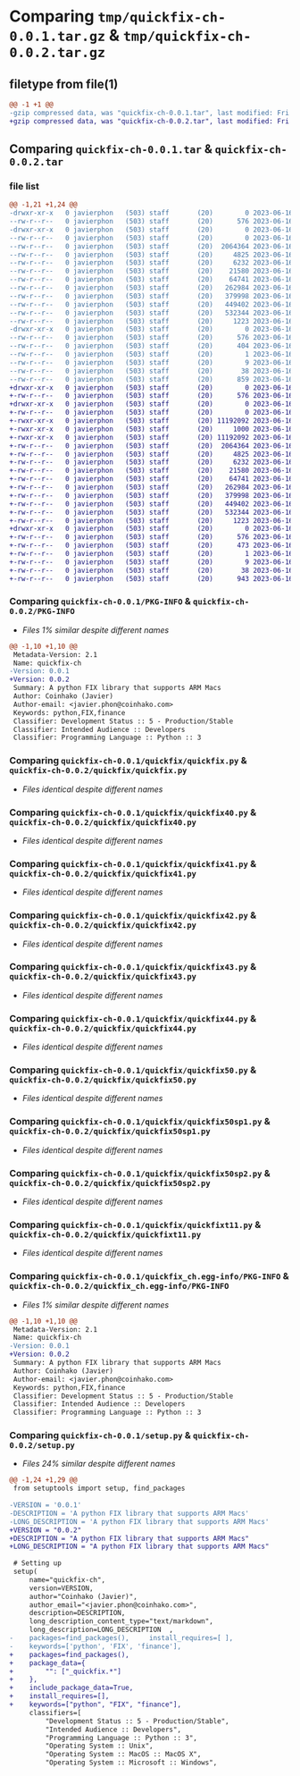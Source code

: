 # Comparing `tmp/quickfix-ch-0.0.1.tar.gz` & `tmp/quickfix-ch-0.0.2.tar.gz`

## filetype from file(1)

```diff
@@ -1 +1 @@
-gzip compressed data, was "quickfix-ch-0.0.1.tar", last modified: Fri Jun 16 08:25:01 2023, max compression
+gzip compressed data, was "quickfix-ch-0.0.2.tar", last modified: Fri Jun 16 09:04:36 2023, max compression
```

## Comparing `quickfix-ch-0.0.1.tar` & `quickfix-ch-0.0.2.tar`

### file list

```diff
@@ -1,21 +1,24 @@
-drwxr-xr-x   0 javierphon   (503) staff       (20)        0 2023-06-16 08:25:01.464609 quickfix-ch-0.0.1/
--rw-r--r--   0 javierphon   (503) staff       (20)      576 2023-06-16 08:25:01.464298 quickfix-ch-0.0.1/PKG-INFO
-drwxr-xr-x   0 javierphon   (503) staff       (20)        0 2023-06-16 08:25:01.462123 quickfix-ch-0.0.1/quickfix/
--rw-r--r--   0 javierphon   (503) staff       (20)        0 2023-06-16 08:14:55.000000 quickfix-ch-0.0.1/quickfix/__init__.py
--rw-r--r--   0 javierphon   (503) staff       (20)  2064364 2023-06-16 07:59:37.000000 quickfix-ch-0.0.1/quickfix/quickfix.py
--rw-r--r--   0 javierphon   (503) staff       (20)     4825 2023-06-16 07:59:37.000000 quickfix-ch-0.0.1/quickfix/quickfix40.py
--rw-r--r--   0 javierphon   (503) staff       (20)     6232 2023-06-16 07:59:37.000000 quickfix-ch-0.0.1/quickfix/quickfix41.py
--rw-r--r--   0 javierphon   (503) staff       (20)    21580 2023-06-16 07:59:37.000000 quickfix-ch-0.0.1/quickfix/quickfix42.py
--rw-r--r--   0 javierphon   (503) staff       (20)    64741 2023-06-16 07:59:37.000000 quickfix-ch-0.0.1/quickfix/quickfix43.py
--rw-r--r--   0 javierphon   (503) staff       (20)   262984 2023-06-16 07:59:37.000000 quickfix-ch-0.0.1/quickfix/quickfix44.py
--rw-r--r--   0 javierphon   (503) staff       (20)   379998 2023-06-16 07:59:37.000000 quickfix-ch-0.0.1/quickfix/quickfix50.py
--rw-r--r--   0 javierphon   (503) staff       (20)   449402 2023-06-16 07:59:37.000000 quickfix-ch-0.0.1/quickfix/quickfix50sp1.py
--rw-r--r--   0 javierphon   (503) staff       (20)   532344 2023-06-16 07:59:37.000000 quickfix-ch-0.0.1/quickfix/quickfix50sp2.py
--rw-r--r--   0 javierphon   (503) staff       (20)     1223 2023-06-16 07:59:37.000000 quickfix-ch-0.0.1/quickfix/quickfixt11.py
-drwxr-xr-x   0 javierphon   (503) staff       (20)        0 2023-06-16 08:25:01.463660 quickfix-ch-0.0.1/quickfix_ch.egg-info/
--rw-r--r--   0 javierphon   (503) staff       (20)      576 2023-06-16 08:25:01.000000 quickfix-ch-0.0.1/quickfix_ch.egg-info/PKG-INFO
--rw-r--r--   0 javierphon   (503) staff       (20)      404 2023-06-16 08:25:01.000000 quickfix-ch-0.0.1/quickfix_ch.egg-info/SOURCES.txt
--rw-r--r--   0 javierphon   (503) staff       (20)        1 2023-06-16 08:25:01.000000 quickfix-ch-0.0.1/quickfix_ch.egg-info/dependency_links.txt
--rw-r--r--   0 javierphon   (503) staff       (20)        9 2023-06-16 08:25:01.000000 quickfix-ch-0.0.1/quickfix_ch.egg-info/top_level.txt
--rw-r--r--   0 javierphon   (503) staff       (20)       38 2023-06-16 08:25:01.464963 quickfix-ch-0.0.1/setup.cfg
--rw-r--r--   0 javierphon   (503) staff       (20)      859 2023-06-16 08:24:44.000000 quickfix-ch-0.0.1/setup.py
+drwxr-xr-x   0 javierphon   (503) staff       (20)        0 2023-06-16 09:04:36.306913 quickfix-ch-0.0.2/
+-rw-r--r--   0 javierphon   (503) staff       (20)      576 2023-06-16 09:04:36.306408 quickfix-ch-0.0.2/PKG-INFO
+drwxr-xr-x   0 javierphon   (503) staff       (20)        0 2023-06-16 09:04:36.301699 quickfix-ch-0.0.2/quickfix/
+-rw-r--r--   0 javierphon   (503) staff       (20)        0 2023-06-16 08:14:55.000000 quickfix-ch-0.0.2/quickfix/__init__.py
+-rwxr-xr-x   0 javierphon   (503) staff       (20) 11192092 2023-06-16 07:59:51.000000 quickfix-ch-0.0.2/quickfix/_quickfix.13.so
+-rwxr-xr-x   0 javierphon   (503) staff       (20)     1000 2023-06-16 07:59:51.000000 quickfix-ch-0.0.2/quickfix/_quickfix.la
+-rwxr-xr-x   0 javierphon   (503) staff       (20) 11192092 2023-06-16 07:59:51.000000 quickfix-ch-0.0.2/quickfix/_quickfix.so
+-rw-r--r--   0 javierphon   (503) staff       (20)  2064364 2023-06-16 07:59:37.000000 quickfix-ch-0.0.2/quickfix/quickfix.py
+-rw-r--r--   0 javierphon   (503) staff       (20)     4825 2023-06-16 07:59:37.000000 quickfix-ch-0.0.2/quickfix/quickfix40.py
+-rw-r--r--   0 javierphon   (503) staff       (20)     6232 2023-06-16 07:59:37.000000 quickfix-ch-0.0.2/quickfix/quickfix41.py
+-rw-r--r--   0 javierphon   (503) staff       (20)    21580 2023-06-16 07:59:37.000000 quickfix-ch-0.0.2/quickfix/quickfix42.py
+-rw-r--r--   0 javierphon   (503) staff       (20)    64741 2023-06-16 07:59:37.000000 quickfix-ch-0.0.2/quickfix/quickfix43.py
+-rw-r--r--   0 javierphon   (503) staff       (20)   262984 2023-06-16 07:59:37.000000 quickfix-ch-0.0.2/quickfix/quickfix44.py
+-rw-r--r--   0 javierphon   (503) staff       (20)   379998 2023-06-16 07:59:37.000000 quickfix-ch-0.0.2/quickfix/quickfix50.py
+-rw-r--r--   0 javierphon   (503) staff       (20)   449402 2023-06-16 07:59:37.000000 quickfix-ch-0.0.2/quickfix/quickfix50sp1.py
+-rw-r--r--   0 javierphon   (503) staff       (20)   532344 2023-06-16 07:59:37.000000 quickfix-ch-0.0.2/quickfix/quickfix50sp2.py
+-rw-r--r--   0 javierphon   (503) staff       (20)     1223 2023-06-16 07:59:37.000000 quickfix-ch-0.0.2/quickfix/quickfixt11.py
+drwxr-xr-x   0 javierphon   (503) staff       (20)        0 2023-06-16 09:04:36.305348 quickfix-ch-0.0.2/quickfix_ch.egg-info/
+-rw-r--r--   0 javierphon   (503) staff       (20)      576 2023-06-16 09:04:36.000000 quickfix-ch-0.0.2/quickfix_ch.egg-info/PKG-INFO
+-rw-r--r--   0 javierphon   (503) staff       (20)      473 2023-06-16 09:04:36.000000 quickfix-ch-0.0.2/quickfix_ch.egg-info/SOURCES.txt
+-rw-r--r--   0 javierphon   (503) staff       (20)        1 2023-06-16 09:04:36.000000 quickfix-ch-0.0.2/quickfix_ch.egg-info/dependency_links.txt
+-rw-r--r--   0 javierphon   (503) staff       (20)        9 2023-06-16 09:04:36.000000 quickfix-ch-0.0.2/quickfix_ch.egg-info/top_level.txt
+-rw-r--r--   0 javierphon   (503) staff       (20)       38 2023-06-16 09:04:36.307366 quickfix-ch-0.0.2/setup.cfg
+-rw-r--r--   0 javierphon   (503) staff       (20)      943 2023-06-16 09:04:22.000000 quickfix-ch-0.0.2/setup.py
```

### Comparing `quickfix-ch-0.0.1/PKG-INFO` & `quickfix-ch-0.0.2/PKG-INFO`

 * *Files 1% similar despite different names*

```diff
@@ -1,10 +1,10 @@
 Metadata-Version: 2.1
 Name: quickfix-ch
-Version: 0.0.1
+Version: 0.0.2
 Summary: A python FIX library that supports ARM Macs
 Author: Coinhako (Javier)
 Author-email: <javier.phon@coinhako.com>
 Keywords: python,FIX,finance
 Classifier: Development Status :: 5 - Production/Stable
 Classifier: Intended Audience :: Developers
 Classifier: Programming Language :: Python :: 3
```

### Comparing `quickfix-ch-0.0.1/quickfix/quickfix.py` & `quickfix-ch-0.0.2/quickfix/quickfix.py`

 * *Files identical despite different names*

### Comparing `quickfix-ch-0.0.1/quickfix/quickfix40.py` & `quickfix-ch-0.0.2/quickfix/quickfix40.py`

 * *Files identical despite different names*

### Comparing `quickfix-ch-0.0.1/quickfix/quickfix41.py` & `quickfix-ch-0.0.2/quickfix/quickfix41.py`

 * *Files identical despite different names*

### Comparing `quickfix-ch-0.0.1/quickfix/quickfix42.py` & `quickfix-ch-0.0.2/quickfix/quickfix42.py`

 * *Files identical despite different names*

### Comparing `quickfix-ch-0.0.1/quickfix/quickfix43.py` & `quickfix-ch-0.0.2/quickfix/quickfix43.py`

 * *Files identical despite different names*

### Comparing `quickfix-ch-0.0.1/quickfix/quickfix44.py` & `quickfix-ch-0.0.2/quickfix/quickfix44.py`

 * *Files identical despite different names*

### Comparing `quickfix-ch-0.0.1/quickfix/quickfix50.py` & `quickfix-ch-0.0.2/quickfix/quickfix50.py`

 * *Files identical despite different names*

### Comparing `quickfix-ch-0.0.1/quickfix/quickfix50sp1.py` & `quickfix-ch-0.0.2/quickfix/quickfix50sp1.py`

 * *Files identical despite different names*

### Comparing `quickfix-ch-0.0.1/quickfix/quickfix50sp2.py` & `quickfix-ch-0.0.2/quickfix/quickfix50sp2.py`

 * *Files identical despite different names*

### Comparing `quickfix-ch-0.0.1/quickfix/quickfixt11.py` & `quickfix-ch-0.0.2/quickfix/quickfixt11.py`

 * *Files identical despite different names*

### Comparing `quickfix-ch-0.0.1/quickfix_ch.egg-info/PKG-INFO` & `quickfix-ch-0.0.2/quickfix_ch.egg-info/PKG-INFO`

 * *Files 1% similar despite different names*

```diff
@@ -1,10 +1,10 @@
 Metadata-Version: 2.1
 Name: quickfix-ch
-Version: 0.0.1
+Version: 0.0.2
 Summary: A python FIX library that supports ARM Macs
 Author: Coinhako (Javier)
 Author-email: <javier.phon@coinhako.com>
 Keywords: python,FIX,finance
 Classifier: Development Status :: 5 - Production/Stable
 Classifier: Intended Audience :: Developers
 Classifier: Programming Language :: Python :: 3
```

### Comparing `quickfix-ch-0.0.1/setup.py` & `quickfix-ch-0.0.2/setup.py`

 * *Files 24% similar despite different names*

```diff
@@ -1,24 +1,29 @@
 from setuptools import setup, find_packages
 
-VERSION = '0.0.1'
-DESCRIPTION = 'A python FIX library that supports ARM Macs'
-LONG_DESCRIPTION = 'A python FIX library that supports ARM Macs'
+VERSION = "0.0.2"
+DESCRIPTION = "A python FIX library that supports ARM Macs"
+LONG_DESCRIPTION = "A python FIX library that supports ARM Macs"
 
 # Setting up
 setup(
     name="quickfix-ch",
     version=VERSION,
     author="Coinhako (Javier)",
     author_email="<javier.phon@coinhako.com>",
     description=DESCRIPTION,
     long_description_content_type="text/markdown",
     long_description=LONG_DESCRIPTION  ,
-    packages=find_packages(),     install_requires=[ ],
-    keywords=['python', 'FIX', 'finance'],
+    packages=find_packages(),
+    package_data={
+        "": ["_quickfix.*"]
+    },
+    include_package_data=True,
+    install_requires=[],
+    keywords=["python", "FIX", "finance"],
     classifiers=[
         "Development Status :: 5 - Production/Stable",
         "Intended Audience :: Developers",
         "Programming Language :: Python :: 3",
         "Operating System :: Unix",
         "Operating System :: MacOS :: MacOS X",
         "Operating System :: Microsoft :: Windows",
```

